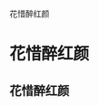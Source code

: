 <!DOCTYPE  HTML>
<html  lang="en">
<head>
  <meta  charset="UTF-8">
  <title>我的网页《和等多个》VNVNVVNNV</title>
  
</head>
<body>
  <span>花惜醉红颜</span><br/>
  <h1>花惜醉红颜</h1>
  <h2>花惜醉红颜</h2>
 </body>
 </html>
